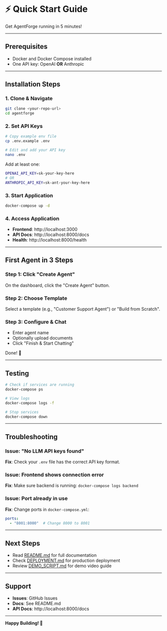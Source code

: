 # ⚡ Quick Start Guide

Get AgentForge running in 5 minutes!

---

## Prerequisites

- Docker and Docker Compose installed
- One API key: OpenAI **OR** Anthropic

---

## Installation Steps

### 1. Clone & Navigate
```bash
git clone <your-repo-url>
cd agentforge
```

### 2. Set API Keys
```bash
# Copy example env file
cp .env.example .env

# Edit and add your API key
nano .env
```

Add at least one:
```bash
OPENAI_API_KEY=sk-your-key-here
# OR
ANTHROPIC_API_KEY=sk-ant-your-key-here
```

### 3. Start Application
```bash
docker-compose up -d
```

### 4. Access Application
- **Frontend**: http://localhost:3000
- **API Docs**: http://localhost:8000/docs
- **Health**: http://localhost:8000/health

---

## First Agent in 3 Steps

### Step 1: Click "Create Agent"
On the dashboard, click the "Create Agent" button.

### Step 2: Choose Template
Select a template (e.g., "Customer Support Agent") or "Build from Scratch".

### Step 3: Configure & Chat
- Enter agent name
- Optionally upload documents
- Click "Finish & Start Chatting"

Done! 🎉

---

## Testing

```bash
# Check if services are running
docker-compose ps

# View logs
docker-compose logs -f

# Stop services
docker-compose down
```

---

## Troubleshooting

### Issue: "No LLM API keys found"
**Fix**: Check your `.env` file has the correct API key format.

### Issue: Frontend shows connection error
**Fix**: Make sure backend is running: `docker-compose logs backend`

### Issue: Port already in use
**Fix**: Change ports in `docker-compose.yml`:
```yaml
ports:
  - "8001:8000"  # Change 8000 to 8001
```

---

## Next Steps

- Read [README.md](./README.md) for full documentation
- Check [DEPLOYMENT.md](./DEPLOYMENT.md) for production deployment
- Review [DEMO_SCRIPT.md](./DEMO_SCRIPT.md) for demo video guide

---

## Support

- **Issues**: GitHub Issues
- **Docs**: See README.md
- **API Docs**: http://localhost:8000/docs

---

**Happy Building! 🚀**
